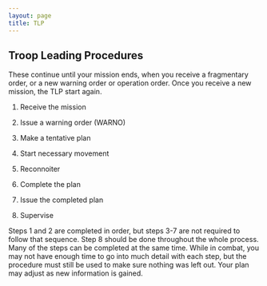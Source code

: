 ```yaml
---
layout: page
title: TLP
---
```


## Troop Leading Procedures

These continue until your mission ends, when you receive a fragmentary order, or a new warning order or operation order.  Once you receive a new mission, the TLP start again.

1.  Receive the mission

2.  Issue a warning order (WARNO)

3.  Make a tentative plan

4.  Start necessary movement

5.  Reconnoiter

6.  Complete the plan

7.  Issue the completed plan

8.  Supervise

Steps 1 and 2 are completed in order, but steps 3-7 are not required to follow that sequence.  Step 8 should be done throughout the whole process.  Many of the steps can be completed at the same time.  While in combat, you may not have enough time to go into much detail with each step, but the procedure must still be used to make sure nothing was left out.  Your plan may adjust as new information is gained.
